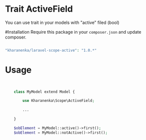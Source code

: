 # Trait ActiveField
 
 You can use trait in your models with "active" filed (bool)
 
#Installation
Require this package in your `composer.json` and update composer.
 
```php

"kharanenka/laravel-scope-active": "1.0.*"

```

# Usage

```php

    
    class MyModel extend Model {
    
        use Kharanenka\Scope\ActiveField;
    
        ...
    
    }
    
    $obElement = MyModel::active()->first();
    $obElement = MyModel::notActive()->first();
    
```
